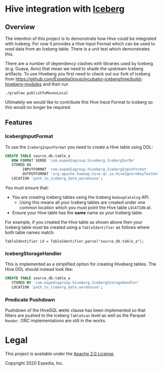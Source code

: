 # Hive integration with [Iceberg](https://iceberg.apache.org/)

##  Overview
The intention of this project is to demonstrate how Hive could be integrated with Iceberg. For now it provides a Hive Input Format which can be used to *read* 
data from an Iceberg table. There is a unit test which demonstrates this. 

There are a number of dependency clashes with libraries used by Iceberg (e.g. Guava, Avro) 
that mean we need to shade the upstream Iceberg artifacts. To use Hiveberg you first need to check out our fork of Iceberg from 
https://github.com/ExpediaGroup/incubator-iceberg/tree/build-hiveberg-modules and then run
```
./gradlew publishToMavenLocal
```
Ultimately we would like to contribute this Hive Input Format to Iceberg so this would no longer be required.

## Features
### IcebergInputFormat

To use the `IcebergInputFormat` you need to create a Hive table using DDL:
```sql
CREATE TABLE source_db.table_a
   ROW FORMAT SERDE 'com.expediagroup.hiveberg.IcebergSerDe'
   STORED AS
        INPUTFORMAT 'com.expediagroup.hiveberg.IcebergInputFormat'
        OUTPUTFORMAT 'org.apache.hadoop.hive.ql.io.HiveIgnoreKeyTextOutputFormat'
   LOCATION 'path_to_iceberg_data_warehouse';
```

You must ensure that:
- You are creating Iceberg tables using the Iceberg `HadoopCatalog` API. 
    - Using this means all your Iceberg tables are created under one common location which you must point the Hive table `LOCATION` at. 
- Ensure your Hive table has the **same** name as your Iceberg table. 

For example, if you created the Hive table as shown above then your Iceberg table must be created using a `TableIdentifier` as follows where both table names match: 
```
TableIdentifier id = TableIdentifier.parse("source_db.table_a");
```

### IcebergStorageHandler
This is implemented as a simplified option for creating Hiveberg tables. The Hive DDL should instead look like:
```sql
CREATE TABLE source_db.table_a
   STORED BY 'com.expediagroup.hiveberg.IcebergStorageHandler'
   LOCATION 'path_to_iceberg_data_warehouse';
```

### Predicate Pushdown
Pushdown of the HiveSQL `WHERE` clause has been implemented so that filters are pushed to the Iceberg `TableScan` level as well as the Parquet `Reader`. ORC implementations are still in the works. 

# Legal
This project is available under the [Apache 2.0 License](http://www.apache.org/licenses/LICENSE-2.0.html).

Copyright 2020 Expedia, Inc.
